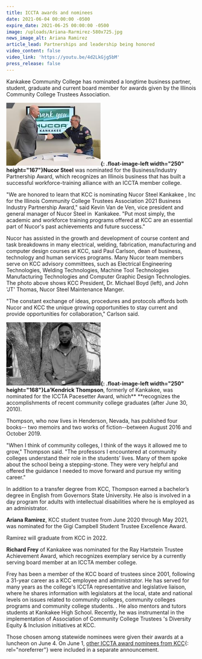 ```yaml
---
title: ICCTA awards and nominees
date: 2021-06-04 00:00:00 -0500
expire_date: 2021-06-25 00:00:00 -0500
image: /uploads/Ariana-Rarmirez-580x725.jpg
news_image_alt: Ariana Ramirez
article_lead: Partnerships and leadership being honored
video_content: false
video_link: 'https://youtu.be/4d2LkGjg5bM'
press_release: false
---
```

Kankakee Community College has nominated a longtime business partner, student, graduate and current board member for awards given by the Illinois Community College Trustees Association.

**![](/uploads/nucor-signingdsc-3652-250x167.jpg){: .float-image-left width="250" height="167"}Nucor Steel** was nominated for the Business/Industry Partnership Award, which recognizes an Illinois business that has built a successful workforce-training alliance with an ICCTA member college.

"We are honored to learn that KCC is nominating Nucor Steel Kankakee , Inc for the Illinois Community College Trustees Association 2021 Business Industry Partnership Award," said Kevin Van de Ven, vice president and general manager of Nucor Steel in&nbsp; Kankakee. "Put most simply, the academic and workforce training programs offered at KCC are an essential part of Nucor's past achievements and future success."

Nucor has assisted in the growth and development of course content and task breakdowns in many electrical, welding, fabrication, manufacturing and computer design courses at KCC, said Paul Carlson, dean of business, technology and human services programs. Many Nucor team members serve on KCC advisory committees, such as Electrical Engineering Technologies, Welding Technologies, Machine Tool Technologies Manufacturing Technologies and Computer Graphic Design Technologies. The photo above shows KCC President, Dr. Michael Boyd (left), and John 'JT' Thomas, Nucor Steel Maintenance Manger.

"The constant exchange of ideas, procedures and protocols affords both Nucor and KCC the unique growing opportunities to stay current and provide opportunities for collaboration," Carlson said.

**![](/uploads/lakendrick-thompson250x168.jpg){: .float-image-left width="250" height="168"}La’Kendrick Thompson**, formerly of Kankakee, was nominated for the&nbsp;ICCTA Pacesetter Award, which**&nbsp;**recognizes the accomplishments of recent community college graduates (after June 30, 2010).

Thompson, who now lives in Henderson, Nevada, has published four books-- two memoirs and two works of fiction--between August 2016 and October 2019.&nbsp;

"When I think of community colleges, I think of the ways it allowed me to grow," Thompson said. "The professors I encountered at community colleges understand their role in the students’ lives. Many of them spoke about the school being a stepping-stone. They were very helpful and offered the guidance I needed to move forward and pursue my writing career."

In addition to a transfer degree from KCC, Thompson earned a bachelor’s degree in English from Governors State University. He also is involved in a day program for adults with intellectual disabilities where he is employed as an administrator.

**Ariana Ramirez**, KCC student trustee from June 2020 through May 2021, was nominated for the Gigi Campbell Student Trustee Excellence Award.

Ramirez will graduate from KCC in 2022.

**Richard Frey** of Kankakee was nominated for the Ray Hartstein Trustee Achievement Award, which recognizes exemplary service by a currently serving board member at an ICCTA member college.&nbsp;

Frey has been a member of the KCC board of trustees since 2001, following a 31-year career as a KCC employee and administrator. He has served for many years as the college's ICCTA representative and legislative liaison, where he shares information with legislators at the local, state and national levels on issues related to community colleges, community colleges programs and community college students. . He also mentors and tutors students at Kankakee High School. Recently, he was instrumental in the implementation of Association of Community College Trustees 's Diversity Equity & Inclusion initiatives at KCC.

Those chosen among statewide nominees were given their awards at a luncheon on June 4. On June 1, [other ICCTA award nominees from KCC](https://news.kcc.edu/2021/06/01/iccta-awards-and-nominees.html){: rel="noreferrer"} were included in a separate announcement.&nbsp;
